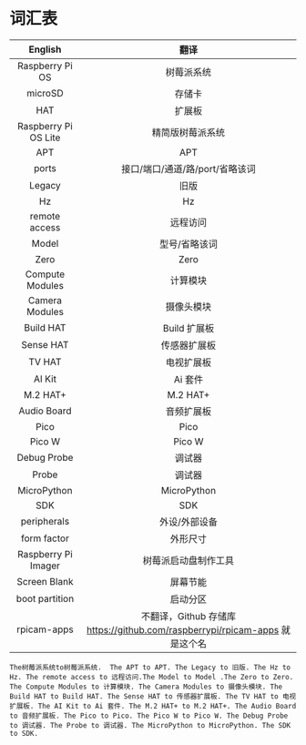 # 词汇表


| English          | 翻译           |
|:------------------:|:---------------:|
|Raspberry Pi OS|树莓派系统|
|microSD|存储卡|
|HAT|扩展板|
|Raspberry Pi OS Lite|精简版树莓派系统|
| APT              | APT           |
|ports |接口/端口/通道/路/port/省略该词|
| Legacy           | 旧版           |
| Hz               | Hz            |
| remote access    | 远程访问       |
| Model            | 型号/省略该词      |
| Zero             | Zero          |
| Compute Modules  | 计算模块       |
| Camera Modules   | 摄像头模块     |
| Build HAT        | Build 扩展板   |
| Sense HAT        | 传感器扩展板   |
| TV HAT           | 电视扩展板     |
| AI Kit           | Ai 套件       |
| M.2 HAT+        | M.2 HAT+      |
| Audio Board      | 音频扩展板     |
| Pico             | Pico          |
| Pico W           | Pico W        |
| Debug Probe      | 调试器        |
| Probe            | 调试器        |
| MicroPython      | MicroPython   |
| SDK              | SDK           |
|peripherals |外设/外部设备|
|form factor|外形尺寸|
|Raspberry Pi Imager|树莓派启动盘制作工具|
|Screen Blank |屏幕节能|
|boot partition|启动分区|
|rpicam-apps|不翻译，Github 存储库 <https://github.com/raspberrypi/rpicam-apps> 就是这个名|

`The树莓派系统to树莓派系统.  The APT to APT. The Legacy to 旧版. The Hz to Hz. The remote access to 远程访问.The Model to Model .The Zero to Zero. The Compute Modules to 计算模块. The Camera Modules to 摄像头模块. The Build HAT to Build HAT. The Sense HAT to 传感器扩展板. The TV HAT to 电视扩展板. The AI Kit to Ai 套件. The M.2 HAT+ to M.2 HAT+. The Audio Board to 音频扩展板. The Pico to Pico. The Pico W to Pico W. The Debug Probe to 调试器. The Probe to 调试器. The MicroPython to MicroPython. The SDK to SDK.`
